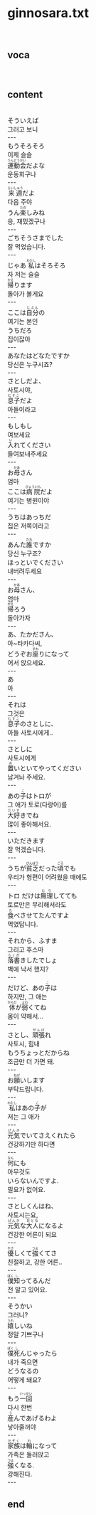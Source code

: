 <h1>ginnosara.txt</h1><br>
<h2>voca</h2><br>
<h2>content</h2><br>
そういえば<br>
그러고 보니<br>
---<br>
もうそろそろ<br>
이제 슬슬<br>
<ruby>運動会<rt>うんどうかい</rt></ruby>だよな<br>
운동회구나<br>
---<br>
<ruby>来週<rt>らいしゅう</rt></ruby>だよ<br>
다음 주야<br>
うん<ruby>楽<rt>たの</rt></ruby>しみね<br>
응, 재밌겠구나<br>
---<br>
ごちそうさまでした<br>
잘 먹었습니다.<br>
---<br>
じゃあ <ruby>私<rt>わたし</rt></ruby>はそろそろ<br>
자 저는 슬슬<br>
<ruby>帰<rt>かえ</rt></ruby>ります<br>
돌아가 볼게요<br>
---<br>
ここは<ruby>自分<rt>じぶん</rt></ruby>の<br>
여기는 본인<br>
うちだろ<br>
집이잖아<br>
---<br>
あなたはどなたですか<br>
당신은 누구시죠?<br>
---<br>
さとしだよ、<br>
사토시야,<br>
<ruby>息子<rt>むすこ</rt></ruby>だよ<br>
아들이라고<br>
---<br>
もしもし<br>
여보세요<br>
<ruby>入<rt>い</rt></ruby>れてください<br>
들여보내주세요<br>
---<br>
お<ruby>母<rt>かあ</rt></ruby>さん<br>
엄마<br>
ここは<ruby>病院<rt>びょういん</rt></ruby>だよ<br>
여기는 병원이야<br>
---<br>
うちはあっちだ<br>
집은 저쪽이라고<br>
---<br>
あんた<ruby>誰<rt>だれ</rt></ruby>ですか<br>
당신 누구죠?<br>
ほっといでください<br>
내버려두세요<br>
---<br>
お<ruby>母<rt>かあ</rt></ruby>さん、<br>
엄마<br>
<ruby>帰<rt>かえ</rt></ruby>ろう<br>
돌아가자<br>
---<br>
あ、たかださん、<br>
아~타카다씨,<br>
どうぞお<ruby>座<rt>すわ</rt></ruby>りになって<br>
어서 앉으세요.<br>
---<br>
あ<br>
아<br>
---<br>
それは<br>
그것은<br>
<ruby>息子<rt>むすこ</rt></ruby>のさとしに、<br>
아들 사토시에게..<br>
---<br>
さとしに<br>
사토시에게<br>
<ruby>置<rt>お</rt></ruby>いといてやってください<br>
남겨놔 주세요.<br>
---<br>
あの<ruby>子<rt>こ</rt></ruby>はトロが<br>
그 애가 토로(다랑어)를<br>
<ruby>大好<rt>だいす</rt></ruby>きでね<br>
많이 좋아해서요.<br>
---<br>
いただきます<br>
잘 먹겠습니다.<br>
---<br>
うちが<ruby>貧乏<rt>びんぼう</rt></ruby>だった<ruby>頃<rt>ごろ</rt></ruby>でも<br>
우리가 형편이 어려웠을 때에도<br>
---<br>
トロ だけは<ruby>無理<rt>むり</rt></ruby>してても<br>
토로만은 무리해서라도<br>
<ruby>食<rt>た</rt></ruby>べさせてたんですよ<br>
먹였답니다.<br>
---<br>
それから、ふすま<br>
그리고 후스마<br>
<ruby>落書<rt>らくが</rt></ruby>きしたでしょ<br>
벽에 낙서 했지?<br>
---<br>
だけど、あの<ruby>子<rt>こ</rt></ruby>は<br>
하지만, 그 애는<br>
<ruby>体<rt>からだ</rt></ruby>が<ruby>弱<rt>よわ</rt></ruby>くてね<br>
몸이 약해서...<br>
---<br>
さとし、<ruby>頑張<rt>がんば</rt></ruby>れ<br>
사토시, 힘내<br>
もうちょっとだからね<br>
조금만 더 가면 돼.<br>
---<br>
お<ruby>願<rt>ねが</rt></ruby>いします<br>
부탁드립니다.<br>
---<br>
<ruby>私<rt>わたし</rt></ruby>はあの<ruby>子<rt>こ</rt></ruby>が<br>
저는 그 애가<br>
---<br>
<ruby>元気<rt>げんき</rt></ruby>でいてさえくれたら<br>
건강하기만 하다면<br>
---<br>
<ruby>何<rt>なん</rt></ruby>にも<br>
아무것도<br>
いらないんですよ.<br>
필요가 없어요.<br>
---<br>
さとしくんはね、<br>
사토시는요,<br>
<ruby>元気<rt>げんき</rt></ruby>な<ruby>大人<rt>おとな</rt></ruby>になるよ<br>
건강한 어른이 되요<br>
---<br>
<ruby>優<rt>やさ</rt></ruby>しくて<ruby>強<rt>つよ</rt></ruby>くてさ<br>
친절하고, 강한 어른..<br>
---<br>
<ruby>僕<rt>ぼく</rt></ruby><ruby>知<rt>し</rt></ruby>ってるんだ<br>
전 알고 있어요.<br>
---<br>
そうかい<br>
그러니?<br>
<ruby>嬉<rt>うれ</rt></ruby>しいね<br>
정말 기쁘구나<br>
---<br>
<ruby>僕<rt>ぼく</rt></ruby><ruby>死<rt>し</rt></ruby>んじゃったら<br>
내가 죽으면<br>
どうなるの<br>
어떻게 돼요?<br>
---<br>
もう<ruby>一回<rt>いっかい</rt></ruby><br>
다시 한번<br>
<ruby>産<rt>う</rt></ruby>んであげるわよ<br>
낳아줄꺼야<br>
---<br>
<ruby>家族<rt>かぞく</rt></ruby>は<ruby>輪<rt>わ</rt></ruby>になって<br>
가족은 둘러앉고<br>
<ruby>強<rt>つよ</rt></ruby>くなる.<br>
강해진다.<br>
---<br>
<h2>end</h2><br>
